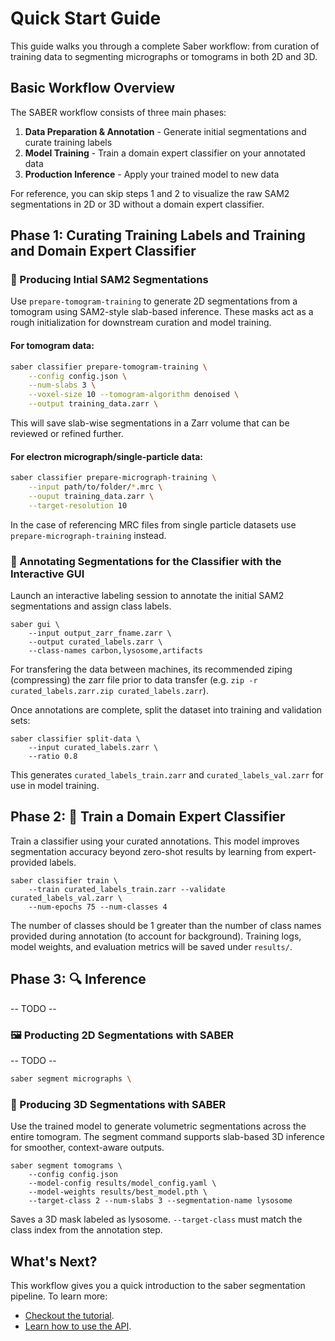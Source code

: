 # Quick Start Guide

This guide walks you through a complete Saber workflow: from curation of training data to segmenting micrographs or tomograms in both 2D and 3D.

## Basic Workflow Overview

The SABER workflow consists of three main phases:

1. **Data Preparation & Annotation** - Generate initial segmentations and curate training labels
2. **Model Training** - Train a domain expert classifier on your annotated data
3. **Production Inference** - Apply your trained model to new data

For reference, you can skip steps 1 and 2 to visualize the raw SAM2 segmentations in 2D or 3D without a domain expert classifier. 

## Phase 1: Curating Training Labels and Training and Domain Expert Classifier 

### 🧩 Producing Intial SAM2 Segmentations
Use `prepare-tomogram-training` to generate 2D segmentations from a tomogram using SAM2-style slab-based inference. These masks act as a rough initialization for downstream curation and model training.

#### For tomogram data:
```bash
saber classifier prepare-tomogram-training \
    --config config.json \
    --num-slabs 3 \
    --voxel-size 10 --tomogram-algorithm denoised \
    --output training_data.zarr \
```
This will save slab-wise segmentations in a Zarr volume that can be reviewed or refined further.

#### For electron micrograph/single-particle data:
```bash
saber classifier prepare-micrograph-training \
    --input path/to/folder/*.mrc \
    --ouput training_data.zarr \
    --target-resolution 10 
```

In the case of referencing MRC files from single particle datasets use `prepare-micrograph-training` instead. 

### 🎨 Annotating Segmentations for the Classifier with the Interactive GUI

Launch an interactive labeling session to annotate the initial SAM2 segmentations and assign class labels.
```
saber gui \
    --input output_zarr_fname.zarr \
    --output curated_labels.zarr \
    --class-names carbon,lysosome,artifacts
```

For transfering the data between machines, its recommended ziping (compressing) the zarr file prior to data transfer (e.g. `zip -r curated_labels.zarr.zip curated_labels.zarr`).

Once annotations are complete, split the dataset into training and validation sets:

```
saber classifier split-data \
    --input curated_labels.zarr \
    --ratio 0.8
```
This generates `curated_labels_train.zarr` and `curated_labels_val.zarr` for use in model training.

## Phase 2: 🧠 Train a Domain Expert Classifier

Train a classifier using your curated annotations. This model improves segmentation accuracy beyond zero-shot results by learning from expert-provided labels.
```
saber classifier train \
    --train curated_labels_train.zarr --validate curated_labels_val.zarr \
    --num-epochs 75 --num-classes 4 
```
The number of classes should be 1 greater than the number of class names provided during annotation (to account for background).
Training logs, model weights, and evaluation metrics will be saved under `results/`.

## Phase 3: 🔍 Inference

-- TODO --

### 🖼️ Producting 2D Segmentations with SABER

-- TODO -- 

```bash
saber segment micrographs \
```

### 🧊 Producing 3D Segmentations with SABER 

Use the trained model to generate volumetric segmentations across the entire tomogram. The segment command supports slab-based 3D inference for smoother, context-aware outputs.
```
saber segment tomograms \
    --config config.json
    --model-config results/model_config.yaml \
    --model-weights results/best_model.pth \
    --target-class 2 --num-slabs 3 --segmentation-name lysosome
```
Saves a 3D mask labeled as lysosome.
`--target-class` must match the class index from the annotation step.

## What's Next?
This workflow gives you a quick introduction to the saber segmentation pipeline. To learn more:

* [Checkout the tutorial](../tutorials/introduction.md).
* [Learn how to use the API](../api/overview.md). 